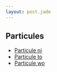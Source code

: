 ```yaml
---
layout: post.jade
---
```


## Particules 

- [Particule ni](particle-ni.html)
- [Particule to](particle-to.html)
- [Particule wo](particle-wo.html)
